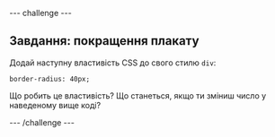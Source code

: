 \--- challenge \---

## Завдання: покращення плакату

Додай наступну властивість CSS до свого стилю `div`:

    border-radius: 40px;
    

Що робить це властивість? Що станеться, якщо ти зміниш число у наведеному вище коді?

\--- /challenge \---